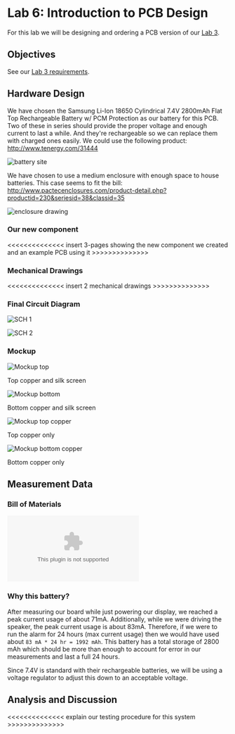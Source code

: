 # Lab 6: Introduction to PCB Design

For this lab we will be designing and ordering a PCB version of our [Lab 3](../Lab3/README.md).

## Objectives

See our [Lab 3 requirements](Requirements.md).

## Hardware Design

We have chosen the Samsung Li-Ion 18650 Cylindrical 7.4V 2800mAh Flat Top Rechargeable Battery w/ PCM Protection as our battery for this PCB. Two of these in series should provide the proper voltage and enough current to last a while. And they're rechargeable so we can replace them with charged ones easily. We could use the following product: <http://www.tenergy.com/31444>

![battery site](battery.png)
	
We have chosen to use a medium enclosure with enough space to house batteries. This case seems to fit the bill: <http://www.pactecenclosures.com/product-detail.php?productid=230&seriesid=38&classid=35>

![enclosure drawing](enclosure.png)

### Our new component

<<<<<<<<<<<<<< insert 3-pages showing the new component we created and an example PCB using it >>>>>>>>>>>>>>

### Mechanical Drawings

<<<<<<<<<<<<<< insert 2 mechanical drawings >>>>>>>>>>>>>>

### Final Circuit Diagram

![SCH 1](sch1.png)

![SCH 2](sch2.png)

### Mockup

![Mockup top](mockup_top.png)

Top copper and silk screen

![Mockup bottom](mockup_bottom.png)

Bottom copper and silk screen

![Mockup top copper](mockup_top_copper.png)

Top copper only

![Mockup bottom copper](mockup_bottom_copper.png)

Bottom copper only

## Measurement Data

### Bill of Materials

![Bill of Materials](Lab6BOM.csv)

### Why this battery?

After measuring our board while just powering our display, we reached a peak current usage of about 71mA. Additionally, while we were driving the speaker, the peak current usage is about 83mA. Therefore, if we were to run the alarm for 24 hours (max current usage) then we would have used about `83 mA * 24 hr = 1992 mAh`. This battery has a total storage of 2800 mAh which should be more than enough to account for error in our measurements and last a full 24 hours.

Since 7.4V is standard with their rechargeable batteries, we will be using a voltage regulator to adjust this down to an acceptable voltage.

## Analysis and Discussion

<<<<<<<<<<<<<< explain our testing procedure for this system >>>>>>>>>>>>>>
